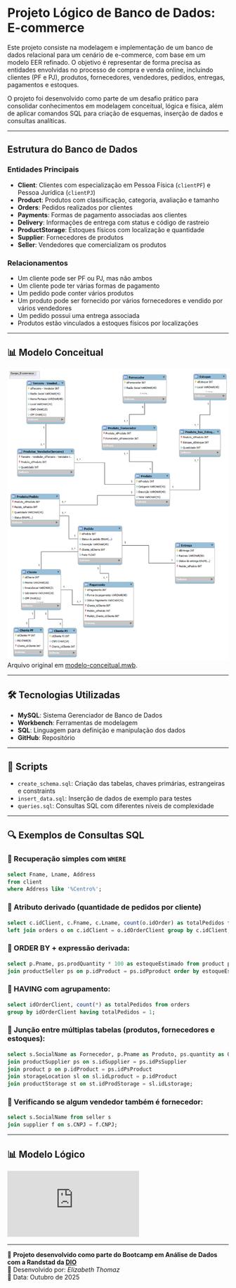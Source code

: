 # Projeto Lógico de Banco de Dados: E-commerce

Este projeto consiste na modelagem e implementação de um banco de dados relacional para um cenário de e-commerce, com base em um modelo EER refinado. O objetivo é representar de forma precisa as entidades envolvidas no processo de compra e venda online, incluindo clientes (PF e PJ), produtos, fornecedores, vendedores, pedidos, entregas, pagamentos e estoques.

O projeto foi desenvolvido como parte de um desafio prático para consolidar conhecimentos em modelagem conceitual, lógica e física, além de aplicar comandos SQL para criação de esquemas, inserção de dados e consultas analíticas.

---

## Estrutura do Banco de Dados

### Entidades Principais

- **Client**: Clientes com especialização em Pessoa Física (`clientPF`) e Pessoa Jurídica (`clientPJ`)
- **Product**: Produtos com classificação, categoria, avaliação e tamanho
- **Orders**: Pedidos realizados por clientes
- **Payments**: Formas de pagamento associadas aos clientes
- **Delivery**: Informações de entrega com status e código de rastreio
- **ProductStorage**: Estoques físicos com localização e quantidade
- **Supplier**: Fornecedores de produtos
- **Seller**: Vendedores que comercializam os produtos

### Relacionamentos

- Um cliente pode ser PF ou PJ, mas não ambos
- Um cliente pode ter várias formas de pagamento
- Um pedido pode conter vários produtos
- Um produto pode ser fornecido por vários fornecedores e vendido por vários vendedores
- Um pedido possui uma entrega associada
- Produtos estão vinculados a estoques físicos por localizações

---

## 📊 Modelo Conceitual
![Modelo Conceitual](https://github.com/nilatala/Resumos-e-Desafios-DIO/blob/main/Desafios/Projeto_Logico_E-commerce/e-commerce_EER.png)
Arquivo original em [modelo-conceitual.mwb](https://github.com/nilatala/Resumos-e-Desafios-DIO/blob/main/Desafios/Projeto_Logico_E-commerce/modelo_e-commerce.mwb).

---

## 🛠️ Tecnologias Utilizadas

- **MySQL**: Sistema Gerenciador de Banco de Dados
- **Workbench**: Ferramentas de modelagem
- **SQL**: Linguagem para definição e manipulação dos dados
- **GitHub**: Repositório

---

## 📂 Scripts

- `create_schema.sql`: Criação das tabelas, chaves primárias, estrangeiras e constraints
- `insert_data.sql`: Inserção de dados de exemplo para testes
- `queries.sql`: Consultas SQL com diferentes níveis de complexidade

---

## 🔍 Exemplos de Consultas SQL

### 🔹 Recuperação simples com `WHERE`
```sql
select Fname, Lname, Address 
from client 
where Address like '%Centro%';
```

### 🔹 Atributo derivado (quantidade de pedidos por cliente)
````sql
select c.idClient, c.Fname, c.Lname, count(o.idOrder) as totalPedidos from client c
left join orders o on c.idClient = o.idOrderClient group by c.idClient;
````

### 🔹 ORDER BY + expressão derivada:
````sql
select p.Pname, ps.prodQuantity * 100 as estoqueEstimado from product p
join productSeller ps on p.idProduct = ps.idPproduct order by estoqueEstimado desc;
````

### 🔹 HAVING com agrupamento:
````sql
select idOrderClient, count(*) as totalPedidos from orders
group by idOrderClient having totalPedidos = 1;
````

### 🔹 Junção entre múltiplas tabelas (produtos, fornecedores e estoques):
````sql
select s.SocialName as Fornecedor, p.Pname as Produto, ps.quantity as Quantidade, st.storageLocation from supplier s
join productSupplier ps on s.idSupplier = ps.idPsSupplier
join product p on p.idProduct = ps.idPsProduct
join storageLocation sl on sl.idLproduct = p.idProduct
join productStorage st on st.idProdStorage = sl.idLstorage;
````

### 🔹 Verificando se algum vendedor também é fornecedor:
````sql
select s.SocialName from seller s
join supplier f on s.CNPJ = f.CNPJ;
````

---

## 📊 Modelo Lógico
![Script do Modelo Lógico](https://github.com/nilatala/Resumos-e-Desafios-DIO/blob/main/Desafios/Projeto_Logico_E-commerce/ecommerce_script2.sql)

---

📎 **Projeto desenvolvido como parte do Bootcamp em Análise de Dados com a Randstad da [DIO](https://www.dio.me/)**  
👤 Desenvolvido por: *Elizabeth Thomaz*  
📅 Data: Outubro de 2025  
